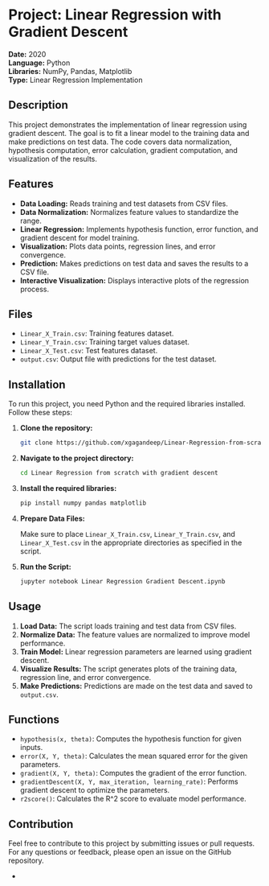 
# Project: Linear Regression with Gradient Descent

**Date:** 2020  
**Language:** Python  
**Libraries:** NumPy, Pandas, Matplotlib  
**Type:** Linear Regression Implementation

## Description

This project demonstrates the implementation of linear regression using gradient descent. The goal is to fit a linear model to the training data and make predictions on test data. The code covers data normalization, hypothesis computation, error calculation, gradient computation, and visualization of the results.

## Features

- **Data Loading:** Reads training and test datasets from CSV files.
- **Data Normalization:** Normalizes feature values to standardize the range.
- **Linear Regression:** Implements hypothesis function, error function, and gradient descent for model training.
- **Visualization:** Plots data points, regression lines, and error convergence.
- **Prediction:** Makes predictions on test data and saves the results to a CSV file.
- **Interactive Visualization:** Displays interactive plots of the regression process.

## Files

- `Linear_X_Train.csv`: Training features dataset.
- `Linear_Y_Train.csv`: Training target values dataset.
- `Linear_X_Test.csv`: Test features dataset.
- `output.csv`: Output file with predictions for the test dataset.

## Installation

To run this project, you need Python and the required libraries installed. Follow these steps:

1. **Clone the repository:**

   ```bash
   git clone https://github.com/xgagandeep/Linear-Regression-from-scratch-with-gradient-descent.git
   ```

2. **Navigate to the project directory:**

   ```bash
   cd Linear Regression from scratch with gradient descent
   ```

3. **Install the required libraries:**

   ```bash
   pip install numpy pandas matplotlib
   ```

4. **Prepare Data Files:**

   Make sure to place `Linear_X_Train.csv`, `Linear_Y_Train.csv`, and `Linear_X_Test.csv` in the appropriate directories as specified in the script.

5. **Run the Script:**

   ```bash
   jupyter notebook Linear Regression Gradient Descent.ipynb
   ```

## Usage

1. **Load Data:** The script loads training and test data from CSV files.
2. **Normalize Data:** The feature values are normalized to improve model performance.
3. **Train Model:** Linear regression parameters are learned using gradient descent.
4. **Visualize Results:** The script generates plots of the training data, regression line, and error convergence.
5. **Make Predictions:** Predictions are made on the test data and saved to `output.csv`.

## Functions

- `hypothesis(x, theta)`: Computes the hypothesis function for given inputs.
- `error(X, Y, theta)`: Calculates the mean squared error for the given parameters.
- `gradient(X, Y, theta)`: Computes the gradient of the error function.
- `gradientDescent(X, Y, max_iteration, learning_rate)`: Performs gradient descent to optimize the parameters.
- `r2score()`: Calculates the R^2 score to evaluate model performance.

## Contribution

Feel free to contribute to this project by submitting issues or pull requests. For any questions or feedback, please open an issue on the GitHub repository.

-
